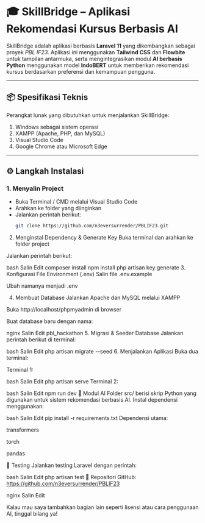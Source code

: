 # 🎓 SkillBridge – Aplikasi Rekomendasi Kursus Berbasis AI

SkillBridge adalah aplikasi berbasis **Laravel 11** yang dikembangkan sebagai proyek *PBL IF23*. Aplikasi ini menggunakan **Tailwind CSS** dan **Flowbite** untuk tampilan antarmuka, serta mengintegrasikan modul **AI berbasis Python** menggunakan model **IndoBERT** untuk memberikan rekomendasi kursus berdasarkan preferensi dan kemampuan pengguna.

---

## 📦 Spesifikasi Teknis

Perangkat lunak yang dibutuhkan untuk menjalankan SkillBridge:
1. Windows sebagai sistem operasi
2. XAMPP (Apache, PHP, dan MySQL)
3. Visual Studio Code
4. Google Chrome atau Microsoft Edge

---

## ⚙️ Langkah Instalasi

### 1. Menyalin Project
- Buka Terminal / CMD melalui Visual Studio Code  
- Arahkan ke folder yang diinginkan  
- Jalankan perintah berikut:
  ```bash
  git clone https://github.com/n3eversurrender/PBLIF23.git

2. Menginstal Dependency & Generate Key
Buka terminal dan arahkan ke folder project

Jalankan perintah berikut:

bash
Salin
Edit
composer install
npm install
php artisan key:generate
3. Konfigurasi File Environment (.env)
Salin file .env.example

Ubah namanya menjadi .env

4. Membuat Database
Jalankan Apache dan MySQL melalui XAMPP

Buka http://localhost/phpmyadmin di browser

Buat database baru dengan nama:

nginx
Salin
Edit
pbl_hackathon
5. Migrasi & Seeder Database
Jalankan perintah berikut di terminal:

bash
Salin
Edit
php artisan migrate --seed
6. Menjalankan Aplikasi
Buka dua terminal:

Terminal 1:

bash
Salin
Edit
php artisan serve
Terminal 2:

bash
Salin
Edit
npm run dev
🤖 Modul AI
Folder src/ berisi skrip Python yang digunakan untuk sistem rekomendasi berbasis AI. Instal dependensi menggunakan:

bash
Salin
Edit
pip install -r requirements.txt
Dependensi utama:

transformers

torch

pandas

🧪 Testing
Jalankan testing Laravel dengan perintah:

bash
Salin
Edit
php artisan test
📁 Repositori
GitHub: https://github.com/n3eversurrender/PBLIF23

nginx
Salin
Edit

Kalau mau saya tambahkan bagian lain seperti lisensi atau cara penggunaan AI, tinggal bilang ya!